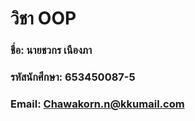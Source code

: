 # วิชา OOP

### ชื่อ: นายชวกร เนืองภา
### รหัสนักศึกษา: 653450087-5
### Email: Chawakorn.n@kkumail.com
